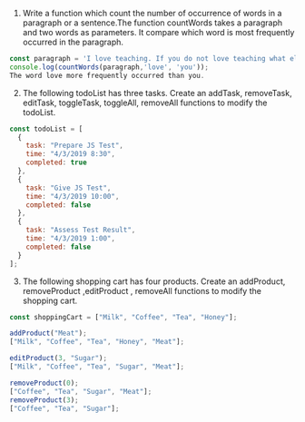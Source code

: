 1. Write a function which count the number of occurrence of words in a paragraph or a sentence.The function countWords takes a paragraph and two words as parameters. It compare which word is most frequently occurred in the paragraph.

```js
const paragraph = 'I love teaching. If you do not love teaching what else can you love. I love JavaScript if you do not love something which can give life to your application what else can you love.';
console.log(countWords(paragraph,'love', 'you'));
The word love more frequently occurred than you.

```

2. The following todoList has three tasks. Create an addTask, removeTask, editTask, toggleTask, toggleAll, removeAll functions to modify the todoList.

```js
const todoList = [
  {
    task: "Prepare JS Test",
    time: "4/3/2019 8:30",
    completed: true
  },
  {
    task: "Give JS Test",
    time: "4/3/2019 10:00",
    completed: false
  },
  {
    task: "Assess Test Result",
    time: "4/3/2019 1:00",
    completed: false
  }
];
```

3. The following shopping cart has four products. Create an addProduct, removeProduct ,editProduct , removeAll functions to modify the shopping cart.

```js
const shoppingCart = ["Milk", "Coffee", "Tea", "Honey"];

addProduct("Meat");
["Milk", "Coffee", "Tea", "Honey", "Meat"];

editProduct(3, "Sugar");
["Milk", "Coffee", "Tea", "Sugar", "Meat"];

removeProduct(0);
["Coffee", "Tea", "Sugar", "Meat"];
removeProduct(3);
["Coffee", "Tea", "Sugar"];
```

